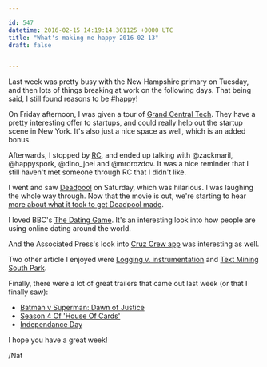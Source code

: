 ```yaml
---

id: 547
datetime: 2016-02-15 14:19:14.301125 +0000 UTC
title: "What's making me happy 2016-02-13"
draft: false


---
```


Last week was pretty busy with the New Hampshire primary on Tuesday, and then lots of things breaking at work on the following days. That being said, I still found reasons to be #happy!

On Friday afternoon, I was given a tour of [Grand Central Tech](http://www.grandcentraltech.com/). They have a pretty interesting offer to startups, and could really help out the startup scene in New York. It's also just a nice space as well, which is an added bonus.

Afterwards, I stopped by [RC](https://www.recurse.com/), and ended up talking with @zackmaril, @happyspork, @dino_joel and @mrdrozdov. It was a nice reminder that I still haven't met someone through RC that I didn't like.

I went and saw [Deadpool](https://en.wikipedia.org/wiki/Deadpool_(film)) on Saturday, which was hilarious. I was laughing the whole way through. Now that the movie is out, we're starting to hear [more about what it took to get Deadpool made](http://www.polygon.com/2016/2/11/10970922/it-took-an-illegal-act-to-get-deadpool-made).

I loved BBC's [The Dating Game](http://www.bbc.co.uk/news/resources/idt-2e3f0042-75f6-4bd1-b4fe-9056540c65f8). It's an interesting look into how people are using online dating around the world.

And the Associated Press's look into [Cruz Crew app](http://bigstory.ap.org/article/2db0fc93cf664a63909e26e708e91c67/cruz-app-data-collection-helps-campaign-read-minds-voters) was interesting as well.

Two other article I enjoyed were [Logging v. instrumentation](http://peter.bourgon.org/blog/2016/02/07/logging-v-instrumentation.html) and [Text Mining South Park](http://kaylinwalker.com/text-mining-south-park/).

Finally, there were a lot of great trailers that came out last week (or that I finally saw):

 - [Batman v Superman: Dawn of Justice](https://www.youtube.com/watch?v=Cle_rKBpZ28&feature=youtu.be)
 - [Season 4 Of 'House Of Cards'](https://digg.com/video/house-of-cards-season-4-trailer-frank-claire)
 - [Independance Day](https://youtu.be/g5K0lKrebqg)

I hope you have a great week!

/Nat
